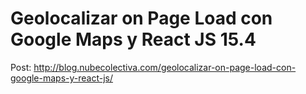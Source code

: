 # Geolocalizar on Page Load con Google Maps y React JS 15.4 

Post: http://blog.nubecolectiva.com/geolocalizar-on-page-load-con-google-maps-y-react-js/ 
